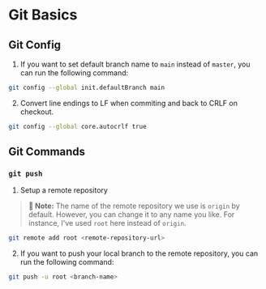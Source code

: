 # Git Basics

## Git Config

1. If you want to set default branch name to `main` instead of `master`, you can run the following command:

```bash
git config --global init.defaultBranch main
```

2. Convert line endings to LF when commiting and back to CRLF on checkout.

```bash
git config --global core.autocrlf true
```

## Git Commands

### `git push`

1. Setup a remote repository

> **📘 Note:** The name of the remote repository we use is `origin` by default. However, you can change it to any name you like. For instance, I've used `root` here instead of `origin`.

```bash
git remote add root <remote-repository-url>
```

2. If you want to push your local branch to the remote repository, you can run the following command:

```bash
git push -u root <branch-name>
```
